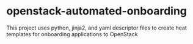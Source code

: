 # openstack-automated-onboarding
This project uses python, jinja2, and yaml descriptor files to create heat templates for onboarding applications to OpenStack
